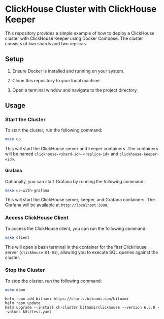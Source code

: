 # ClickHouse Cluster with ClickHouse Keeper

This repository provides a simple example of how to deploy a ClickHouse cluster with ClickHouse Keeper using Docker Compose. The cluster consists of two shards and two replicas.

## Setup

1. Ensure Docker is installed and running on your system.

2. Clone this repository to your local machine.

3. Open a terminal window and navigate to the project directory.

## Usage

### Start the Cluster

To start the cluster, run the following command:

```bash
make up
```

This will start the ClickHouse server and keeper containers.
The containers will be named `clickhouse-<shard-id>-<replica-id>` and `clickhouse-keeper-<id>`.

#### Grafana
Optionally, you can start Grafana by running the following command:

```bash
make up-with-grafana
```
This will start the ClickHouse server, keeper, and Grafana containers. The Grafana will be available at `http://localhost:3000`.


### Access ClickHouse Client

To access the ClickHouse client, you can run the following command:

```bash
make client
```

This will open a bash terminal in the container for the first ClickHouse server (`clickhouse-01-01`), allowing you to execute SQL queries against the cluster.

### Stop the Cluster

To stop the cluster, run the following command:

```bash
make down
```
```console
helm repo add bitnami https://charts.bitnami.com/bitnami
helm repo update
helm upgrade --install ch-cluster bitnami/clickhouse --version 6.3.0 --values k8s/test.yaml
```